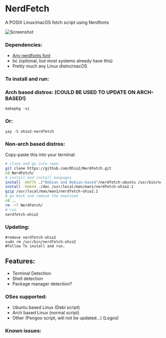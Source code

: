 # NerdFetch
 A POSIX Linux/macOS fetch script using Nerdfonts

![Screenshot](https://i.imgur.com/rgW5nN1.png)

### Dependencies:

- [Any nerdfonts font](https://www.nerdfonts.com/font-downloads)
- bc (optional, but most systems already have this)
- Pretty much any Linux distro/macOS

### To install and run:
### Arch based distros: (COULD BE USED TO UPDATE ON ARCH-BASED!)
```makepkg -si```
### Or:
```yay -S ohio2-nerdfetch```
### Non-arch based distros:
Copy-paste this into your terminal:

```sh
# clone and go into repo
git clone https://github.com/Ohio2/NerdFetch.git
cd NerdFetch/
# install and install manpages 
install -Dm775 ./"Debian and Debian-based"/nerdfetch-ubuntu /usr/bin/nerdfetch-ohio2
install -Dm644 ./doc /usr/local/man/man1/nerdfetch-ohio2.1
gzip /usr/local/man/man1/nerdfetch-ohio2.1
# go back and remove the download
cd ..
rm -rf NerdFetch/
# run
nerdfetch-ohio2
```
### Updating:
```
#remove nerdfetch-ohio2
sudo rm /usr/bin/nerdfetch-ohio2
#Follow To install and run.
```
## Features:
- Terminal Detection
- Shell detection
- Package manager detection?
### OSes supported:
- Ubuntu based Linux (Debi script)
- Arch based Linux (normal script)
- Other (Pengoo script, will not be updated...)
(Logos)


### Known issues:
